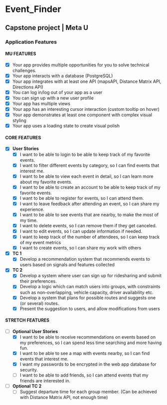 # Event_Finder

## Capstone project | Meta U

### Application Features

#### MU FEATURES
- [X] Your app provides multiple opportunities for you to solve technical challenges.
- [X] Your app interacts with a database (PostgreSQL)
- [X] Your app integrates with at least one API (mapsAPI, Distance Matrix API, Directions API)
- [X] You can log in/log out of your app as a user
- [X] You can sign up with a new user profile
- [X] Your app has multiple views
- [X] Your app has an interesting cursor interaction (custom tooltip on hover)
- [X] Your app demonstrates at least one component with complex visual styling
- [X] Your app uses a loading state to create visual polish

#### CORE FEATURES

- [X] **User Stories**
  - [X] I want to be able to login to be able to keep track of my favorite events.
  - [X] I want to filter different events by category, so I can find events that interest me.
  - [X] I want to be able to view each event in detail, so I can learn more about my favorite events.
  - [X] I want to be able to create an account to be able to keep track of my favorite events.
  - [X] I want to be able to register for events, so I can attend them.
  - [X] I want to leave feedback after attending an event, so I can share my experience.
  - [X] I want to be able to see events that are nearby,  to make the most of my time. 
  - [X] I want to delete events, so I can remove them if they get canceled.
  - [X] I want to edit events, so I can update information if needed.
  - [X] I want to keep track of the number of attendees, so I can keep track of my event metrics
  - [X] I want to create events, so I can share my work with others

- [X] **TC 1**
  - [X] Develop a recommendation system that recommends events to users based on signals and features collected
        
- [X] **TC 2**
  - [X] Develop a system where user can sign up for ridesharing and submit their preferences.
  - [X] Develop a logic which can match users into groups, with constraints such as non-overlapping, vehicle capacity, driver availability etc.
  - [X] Develop a system that plans for possible routes and suggests one (or several) routes.
  - [X] Present the suggestion to users, and allow modifications from users
     
#### STRETCH FEATURES

- [ ] **Optional User Stories**
  - [X] I want to be able to receive recommendations on events based on my preferences, so I can spend less time searching and more having fun.
  - [X] I want to be able to see a map with events nearby, so I can find events that interest me.
  - [X] I want my passwords to be encrypted in the web app database for security.
  - [ ] I want to be able to add friends, so I can attend events that my friends are interested in.

- [ ] **Optional TC 2**
  - [ ] Suggest departure time for each group member. (Can be achieved with Distance Matrix API, not enough time)
